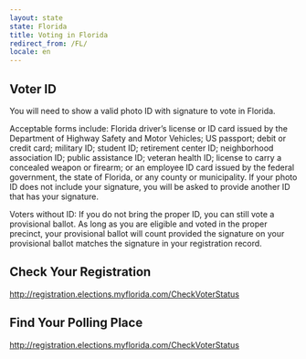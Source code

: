 ```yaml
---
layout: state
state: Florida
title: Voting in Florida
redirect_from: /FL/
locale: en
---
```


## Voter ID

You will need to show a valid photo ID with signature to vote in Florida.

Acceptable forms include: Florida driver’s license or ID card issued by the Department of Highway Safety and Motor Vehicles; US passport; debit or credit card; military ID; student ID; retirement center ID; neighborhood association ID; public assistance ID; veteran health ID; license to carry a concealed weapon or firearm; or an employee ID card issued by the federal government, the state of Florida, or any county or municipality. If your photo ID does not include your signature, you will be asked to provide another ID that has your signature.

Voters without ID: If you do not bring the proper ID, you can still vote a provisional ballot. As long as you are eligible and voted in the proper precinct, your provisional ballot will count provided the signature on your provisional ballot matches the signature in your registration record.

## Check Your Registration

<http://registration.elections.myflorida.com/CheckVoterStatus>

## Find Your Polling Place

<http://registration.elections.myflorida.com/CheckVoterStatus>
